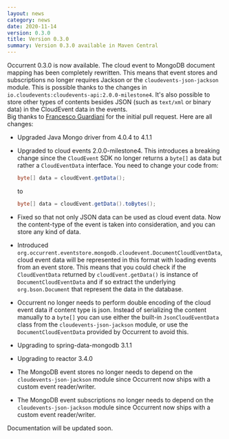```yaml
---
layout: news
category: news
date: 2020-11-14
version: 0.3.0
title: Version 0.3.0 
summary: Version 0.3.0 available in Maven Central 
---
```


Occurrent 0.3.0 is now available. The cloud event to MongoDB document mapping has been completely rewritten. This means that event stores and subscriptions no longer requires 
Jackson or the `cloudevents-json-jackson` module. This is possible thanks to the changes in `io.cloudevents:cloudevents-api:2.0.0-milestone4`.
It's also possible to store other types of contents besides JSON (such as `text/xml` or binary data) in the CloudEvent data in the events.    
Big thanks to [Francesco Guardiani](https://github.com/slinkydeveloper) for the initial pull request. Here are all changes:
       
* Upgraded Java Mongo driver from 4.0.4 to 4.1.1
* Upgraded to cloud events 2.0.0-milestone4. This introduces a breaking change since the `CloudEvent` SDK no longer returns a `byte[]` as data but rather a `CloudEventData` interface.
  You need to change your code from:
  
  ```java
  byte[] data = cloudEvent.getData();
  ```           
  
  to 
  
  ```java
  byte[] data = cloudEvent.getData().toBytes();
  ```
* Fixed so that not only JSON data can be used as cloud event data. Now the content-type of the event is taken into consideration, and you can store any kind of data.
* Introduced `org.occurrent.eventstore.mongodb.cloudevent.DocumentCloudEventData`, cloud event data will be represented in this format with loading events from an event store.
  This means that you could check if the `CloudEventData` returned by `cloudEvent.getData()` is instance of `DocumentCloudEventData` and if so extract the 
  underlying `org.bson.Document` that represent the data in the database.      
* Occurrent no longer needs to perform double encoding of the cloud event data if content type is json. Instead of serializing the content manually to a `byte[]` you can
  use either the built-in `JsonCloudEventData` class from the `cloudevents-json-jackson` module, or 
  use the `DocumentCloudEventData` provided by Occurrent to avoid this.
* Upgrading to spring-data-mongodb 3.1.1
* Upgrading to reactor 3.4.0
* The MongoDB event stores no longer needs to depend on the `cloudevents-json-jackson` module since Occurrent now ships with a custom event reader/writer. 
* The MongoDB event subscriptions no longer needs to depend on the `cloudevents-json-jackson` module since Occurrent now ships with a custom event reader/writer. 

Documentation will be updated soon.